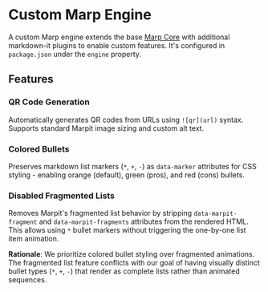 # Custom Marp Engine

A custom Marp engine extends the base [Marp Core](https://github.com/marp-team/marp-core) with additional markdown-it plugins to enable custom features.
It's configured in `package.json` under the `engine` property.

## Features

### QR Code Generation

Automatically generates QR codes from URLs using `![qr](url)` syntax. Supports standard Marpit image sizing and custom alt text.

### Colored Bullets

Preserves markdown list markers (`*`, `+`, `-`) as `data-marker` attributes for CSS styling - enabling orange (default), green (pros), and red (cons) bullets.

### Disabled Fragmented Lists

Removes Marpit's fragmented list behavior by stripping `data-marpit-fragment` and `data-marpit-fragments` attributes from the rendered HTML. This allows using `*` bullet markers without triggering the one-by-one list item animation.

**Rationale**: We prioritize colored bullet styling over fragmented animations. The fragmented list feature conflicts with our goal of having visually distinct bullet types (`*`, `+`, `-`) that render as complete lists rather than animated sequences.